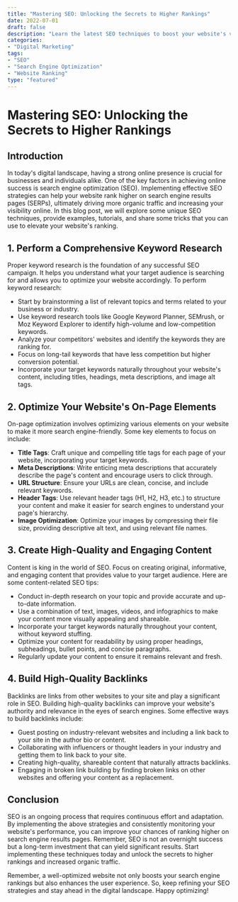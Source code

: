 ```yaml
--- 
title: "Mastering SEO: Unlocking the Secrets to Higher Rankings"
date: 2022-07-01
draft: false
description: "Learn the latest SEO techniques to boost your website's visibility and rank higher on search engine results pages."
categories: 
- "Digital Marketing"
tags: 
- "SEO"
- "Search Engine Optimization"
- "Website Ranking"
type: "featured"
--- 
```


# Mastering SEO: Unlocking the Secrets to Higher Rankings

## Introduction

In today's digital landscape, having a strong online presence is crucial for businesses and individuals alike. One of the key factors in achieving online success is search engine optimization (SEO). Implementing effective SEO strategies can help your website rank higher on search engine results pages (SERPs), ultimately driving more organic traffic and increasing your visibility online. In this blog post, we will explore some unique SEO techniques, provide examples, tutorials, and share some tricks that you can use to elevate your website's ranking.

## 1. Perform a Comprehensive Keyword Research

Proper keyword research is the foundation of any successful SEO campaign. It helps you understand what your target audience is searching for and allows you to optimize your website accordingly. To perform keyword research:

- Start by brainstorming a list of relevant topics and terms related to your business or industry.
- Use keyword research tools like Google Keyword Planner, SEMrush, or Moz Keyword Explorer to identify high-volume and low-competition keywords.
- Analyze your competitors' websites and identify the keywords they are ranking for.
- Focus on long-tail keywords that have less competition but higher conversion potential.
- Incorporate your target keywords naturally throughout your website's content, including titles, headings, meta descriptions, and image alt tags.

## 2. Optimize Your Website's On-Page Elements

On-page optimization involves optimizing various elements on your website to make it more search engine-friendly. Some key elements to focus on include:

- **Title Tags**: Craft unique and compelling title tags for each page of your website, incorporating your target keywords.
- **Meta Descriptions**: Write enticing meta descriptions that accurately describe the page's content and encourage users to click through.
- **URL Structure**: Ensure your URLs are clean, concise, and include relevant keywords.
- **Header Tags**: Use relevant header tags (H1, H2, H3, etc.) to structure your content and make it easier for search engines to understand your page's hierarchy.
- **Image Optimization**: Optimize your images by compressing their file size, providing descriptive alt text, and using relevant file names.

## 3. Create High-Quality and Engaging Content

Content is king in the world of SEO. Focus on creating original, informative, and engaging content that provides value to your target audience. Here are some content-related SEO tips:

- Conduct in-depth research on your topic and provide accurate and up-to-date information.
- Use a combination of text, images, videos, and infographics to make your content more visually appealing and shareable.
- Incorporate your target keywords naturally throughout your content, without keyword stuffing.
- Optimize your content for readability by using proper headings, subheadings, bullet points, and concise paragraphs.
- Regularly update your content to ensure it remains relevant and fresh.

## 4. Build High-Quality Backlinks

Backlinks are links from other websites to your site and play a significant role in SEO. Building high-quality backlinks can improve your website's authority and relevance in the eyes of search engines. Some effective ways to build backlinks include:

- Guest posting on industry-relevant websites and including a link back to your site in the author bio or content.
- Collaborating with influencers or thought leaders in your industry and getting them to link back to your site.
- Creating high-quality, shareable content that naturally attracts backlinks.
- Engaging in broken link building by finding broken links on other websites and offering your content as a replacement.

## Conclusion

SEO is an ongoing process that requires continuous effort and adaptation. By implementing the above strategies and consistently monitoring your website's performance, you can improve your chances of ranking higher on search engine results pages. Remember, SEO is not an overnight success but a long-term investment that can yield significant results. Start implementing these techniques today and unlock the secrets to higher rankings and increased organic traffic.

Remember, a well-optimized website not only boosts your search engine rankings but also enhances the user experience. So, keep refining your SEO strategies and stay ahead in the digital landscape. Happy optimizing!

